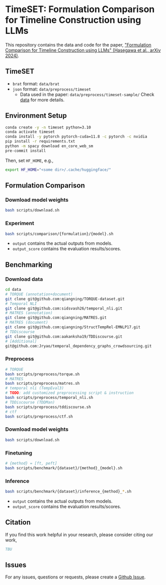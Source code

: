 # TimeSET: Formulation Comparison for Timeline Construction using LLMs

This repository contains the data and code for the paper, ["Formulation Comparison for Timeline Construction using LLMs" (Hasegawa et al., arXiv 2024)](https://arxiv.org/submit/5426384/view).

## TimeSET
* `brat` format: `data/brat`
* `json` format: `data/preprocess/timeset`
    * Data used in the paper: `data/preprocess/timeset-sample/`
Check [data](https://github.com/kimihiroh/timeset/blob/main/data/) for more details.

## Environment Setup

```bash
conda create -y -n timeset python=3.10
conda activate timeset
conda install -y pytorch pytorch-cuda=11.8 -c pytorch -c nvidia
pip install -r requirements.txt
python -m spacy download en_core_web_sm
pre-commit install
```
Then, set `HF_HOME`, e.g.,
```bash
export HF_HOME="<some dir>/.cache/huggingface/"
```

## Formulation Comparison
### Download model weights
```bash
bash scripts/download.sh
```
### Experiment
```bash
bash scripts/comparison/{formulation}/{model}.sh
```
* `output` contains the actual outputs from models.
* `output_score` contains the evaluation results/scores.

## Benchmarking
### Download data
```bash
cd data
# TORQUE (annotation+document)
git clone git@github.com:qiangning/TORQUE-dataset.git
# Temporal NLI
git clone git@github.com:sidsvash26/temporal_nli.git
# MATRES (annotation)
git clone git@github.com:qiangning/MATRES.git
# MATRES (document)
git clone git@github.com:qiangning/StructTempRel-EMNLP17.git
# TDDiscourse
git clone git@github.com:aakanksha19/TDDiscourse.git
# [Additional]
git@github.com:Jryao/temporal_dependency_graphs_crowdsourcing.git
```
### Preprocess
```bash
# TORQUE
bash scripts/preprocess/torque.sh
# MATRES
bash scripts/preprocess/matres.sh
# temporal nli (TempEval3)
# TODO: add customized preprocessing script & instruction
bash scripts/preprocess/temporal_nli.sh
# TDDiscourse (TDDMan)
bash scripts/preprocess/tddiscourse.sh
# ctf
bash scripts/preprocess/ctf.sh
```
### Download model weights
```bash
bash scripts/download.sh
```
### Finetuning
```bash
# {method} = [ft, peft]
bash scripts/benchmark/{dataset}/{method}_{model}.sh
```
### Inference
```bash
bash scripts/benchmark/{dataset}/inference_{method}_*.sh
```
* `output` contains the actual outputs from models.
* `output_score` contains the evaluation results/scores.

## Citation
If you find this work helpful in your research, please consider citing our work,
```bib
TBU
```

## Issues
For any issues, questions or requests, please create a [Github Issue](https://github.com/kimihiroh/timeset/issues).
